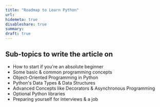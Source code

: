 ```yaml
---
title: "Roadmap to Learn Python"
url: 
hidemeta: true
disableshare: true
summary: 
draft: true
---
```


## Sub-topics to write the article on

- How to start if you're an absolute beginner
- Some basic & common programming concepts
- Object-Oriented Programming in Python
- Python's Data Types & Data Structures
- Advanced Concepts like Decorators & Asynchronous Programming
- Optional Python libraries
- Preparing yourself for interviews & a job
